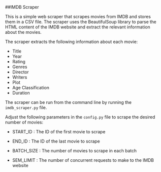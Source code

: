 ##IMDB Scraper

This is a simple web scraper that scrapes movies from IMDB and stores them in a CSV file. 
The scraper uses the BeautifulSoup library to parse the HTML content of the IMDB website and extract the relevant information about the movies.

The scraper extracts the following information about each movie:
- Title
- Year
- Rating
- Genres
- Director
- Writers
- Plot
- Age Classification
- Duration

The scraper can be run from the command line by running the `imdb_scraper.py` file. 

Adjust the following parameters in the `config.py` file to scrape the desired number of movies:

- START_ID : The ID of the first movie to scrape
- END_ID  : The ID of the last movie to scrape

- BATCH_SIZE : The number of movies to scrape in each batch  

- SEM_LIMIT : The number of concurrent requests to make to the IMDB website 

